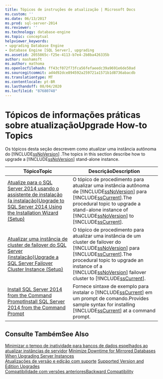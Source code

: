 ```yaml
---
title: Tópicos de instruções de atualização | Microsoft Docs
ms.custom: ''
ms.date: 06/13/2017
ms.prod: sql-server-2014
ms.reviewer: ''
ms.technology: database-engine
ms.topic: conceptual
helpviewer_keywords:
- upgrading Database Engine
- Database Engine [SQL Server], upgrading
ms.assetid: 2055865c-f25e-4113-b7e4-2b8ba426335b
author: mashamsft
ms.author: mathoma
ms.openlocfilehash: ff43cf072f73fca56fefaeedc39a9691e6de50ad
ms.sourcegitcommit: ad4d92dce894592a259721a1571b1d8736abacdb
ms.translationtype: MT
ms.contentlocale: pt-BR
ms.lasthandoff: 08/04/2020
ms.locfileid: "87680748"
---
```

# <a name="upgrade-how-to-topics"></a><span data-ttu-id="01e3a-102">Tópicos de informações práticas sobre atualização</span><span class="sxs-lookup"><span data-stu-id="01e3a-102">Upgrade How-to Topics</span></span>
  <span data-ttu-id="01e3a-103">Os tópicos desta seção descrevem como atualizar uma instância autônoma do [!INCLUDE[ssNoVersion](../../includes/ssnoversion-md.md)] .</span><span class="sxs-lookup"><span data-stu-id="01e3a-103">The topics in this section describe how to upgrade a [!INCLUDE[ssNoVersion](../../includes/ssnoversion-md.md)] stand-alone instance.</span></span>  
  
|<span data-ttu-id="01e3a-104">Tópico</span><span class="sxs-lookup"><span data-stu-id="01e3a-104">Topic</span></span>|<span data-ttu-id="01e3a-105">Descrição</span><span class="sxs-lookup"><span data-stu-id="01e3a-105">Description</span></span>|  
|-----------|-----------------|  
|[<span data-ttu-id="01e3a-106">Atualize para o SQL Server 2014 usando o assistente de instalação &#40;a instalação&#41;</span><span class="sxs-lookup"><span data-stu-id="01e3a-106">Upgrade to SQL Server 2014 Using the Installation Wizard &#40;Setup&#41;</span></span>](../../database-engine/install-windows/upgrade-sql-server-using-the-installation-wizard-setup.md)|<span data-ttu-id="01e3a-107">O tópico de procedimento para atualizar uma instância autônoma de [!INCLUDE[ssNoVersion](../../includes/ssnoversion-md.md)] para [!INCLUDE[ssCurrent](../../includes/sscurrent-md.md)].</span><span class="sxs-lookup"><span data-stu-id="01e3a-107">The procedural topic to upgrade a stand-alone instance of [!INCLUDE[ssNoVersion](../../includes/ssnoversion-md.md)] to [!INCLUDE[ssCurrent](../../includes/sscurrent-md.md)].</span></span>|  
|[<span data-ttu-id="01e3a-108">Atualizar uma instância de cluster de failover do SQL Server &#40;instalação&#41;</span><span class="sxs-lookup"><span data-stu-id="01e3a-108">Upgrade a SQL Server Failover Cluster Instance &#40;Setup&#41;</span></span>](../failover-clusters/windows/upgrade-a-sql-server-failover-cluster-instance-setup.md)|<span data-ttu-id="01e3a-109">O tópico de procedimento para atualizar uma instância de um cluster de failover do [!INCLUDE[ssNoVersion](../../includes/ssnoversion-md.md)] para [!INCLUDE[ssCurrent](../../includes/sscurrent-md.md)].</span><span class="sxs-lookup"><span data-stu-id="01e3a-109">The procedural topic to upgrade an instance of a [!INCLUDE[ssNoVersion](../../includes/ssnoversion-md.md)] failover cluster to [!INCLUDE[ssCurrent](../../includes/sscurrent-md.md)].</span></span>|  
|[<span data-ttu-id="01e3a-110">Install SQL Server 2014 from the Command Prompt</span><span class="sxs-lookup"><span data-stu-id="01e3a-110">Install SQL Server 2014 from the Command Prompt</span></span>](../../database-engine/install-windows/install-sql-server-from-the-command-prompt.md)|<span data-ttu-id="01e3a-111">Fornece sintaxe de exemplo para instalar o [!INCLUDE[ssCurrent](../../includes/sscurrent-md.md)] em um prompt de comando.</span><span class="sxs-lookup"><span data-stu-id="01e3a-111">Provides sample syntax for installing [!INCLUDE[ssCurrent](../../includes/sscurrent-md.md)] at a command prompt.</span></span>|  
  
## <a name="see-also"></a><span data-ttu-id="01e3a-112">Consulte Também</span><span class="sxs-lookup"><span data-stu-id="01e3a-112">See Also</span></span>  
 <span data-ttu-id="01e3a-113">[Minimizar o tempo de inatividade para bancos de dados espelhados ao atualizar instâncias de servidor](../../database-engine/database-mirroring/upgrading-mirrored-instances.md) </span><span class="sxs-lookup"><span data-stu-id="01e3a-113">[Minimize Downtime for Mirrored Databases When Upgrading Server Instances](../../database-engine/database-mirroring/upgrading-mirrored-instances.md) </span></span>  
 <span data-ttu-id="01e3a-114">[Atualizações de versão e edição com suporte](../../database-engine/install-windows/supported-version-and-edition-upgrades.md) </span><span class="sxs-lookup"><span data-stu-id="01e3a-114">[Supported Version and Edition Upgrades](../../database-engine/install-windows/supported-version-and-edition-upgrades.md) </span></span>  
 [<span data-ttu-id="01e3a-115">Compatibilidade com versões anteriores</span><span class="sxs-lookup"><span data-stu-id="01e3a-115">Backward Compatibility</span></span>](../../../2014/getting-started/backward-compatibility.md)  
  
  
